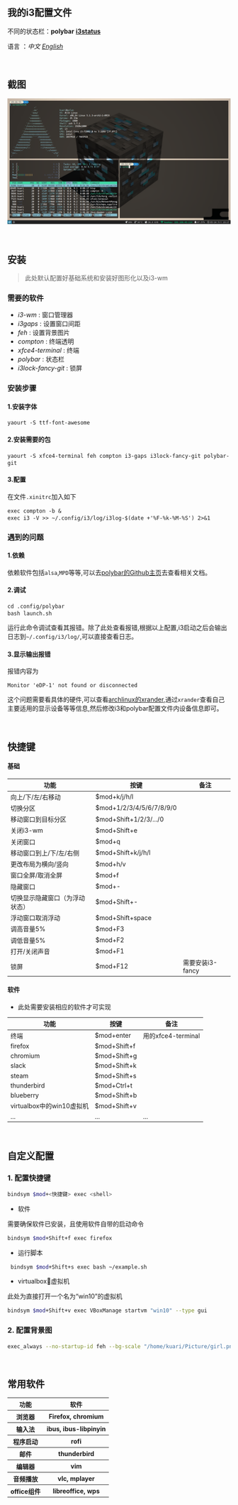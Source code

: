 ## 我的i3配置文件

不同的状态栏：**polybar** [**i3status**](https://github.com/Kuari/i3-wm-config/tree/i3status)

语言 ：*中文*  [*English*](https://github.com/Kuari/i3-wm-config/tree/master/en)

<br />

## 截图

![my_desktop](my_desktop.png)

<br />

## 安装

>此处默认配置好基础系统和安装好图形化以及i3-wm

### 需要的软件

* *i3-wm* : 窗口管理器
* *i3gaps* : 设置窗口间距
* *feh* : 设置背景图片
* *compton* : 终端透明
* *xfce4-terminal* : 终端
* *polybar* : 状态栏
* *i3lock-fancy-git* : 锁屏

### 安装步骤

#### 1.安装字体
```
yaourt -S ttf-font-awesome
```
#### 2.安装需要的包
```
yaourt -S xfce4-terminal feh compton i3-gaps i3lock-fancy-git polybar-git
```
#### 3.配置
在文件`.xinitrc`加入如下
```
exec compton -b &
exec i3 -V >> ~/.config/i3/log/i3log-$(date +'%F-%k-%M-%S') 2>&1
```



### 遇到的问题

#### 1.依赖
依赖软件包括`alsa`,`MPD`等等,可以去[polybar的Github主页](https://github.com/jaagr/polybar)去查看相关文档。
#### 2.调试
```
cd .config/polybar
bash launch.sh
```
运行此命令调试查看其报错。除了此处查看报错,根据以上配置,i3启动之后会输出日志到`~/.config/i3/log/`,可以直接查看日志。
#### 3.显示输出报错
报错内容为
```
Monitor 'eDP-1' not found or disconnected
```
这个问题需要看具体的硬件,可以查看[archlinux的xrander](https://wiki.archlinux.org/index.php/Xrandr),通过`xrander`查看自己主要适用的显示设备等等信息,然后修改i3和polybar配置文件内设备信息即可。

<br />

## 快捷键

#### 基础

| 功能                           | 按键                     | 备注             |
| ------------------------------ | ------------------------ | ---------------- |
| 向上/下/左/右移动              | $mod+k/j/h/l             |                  |
| 切换分区                       | $mod+1/2/3/4/5/6/7/8/9/0 |                  |
| 移动窗口到目标分区             | $mod+Shift+1/2/3/.../0   |                  |
| 关闭i3-wm                      | $mod+Shift+e             |                  |
| 关闭窗口                       | $mod+q                   |                  |
| 移动窗口到上/下/左/右侧        | $mod+Shift+k/j/h/l       |                  |
| 更改布局为横向/竖向            | $mod+h/v                 |                  |
| 窗口全屏/取消全屏              | $mod+f                   |                  |
| 隐藏窗口                       | $mod+-                   |                  |
| 切换显示隐藏窗口（为浮动状态） | $mod+Shift+-             |                  |
| 浮动窗口取消浮动               | $mod+Shift+space         |
| 调高音量5%                     | $mod+F3                  |                  |
| 调低音量5%                     | $mod+F2                  |                  |
| 打开/关闭声音                  | $mod+F1                  |                  |
| 锁屏                           | $mod+F12                 | 需要安装i3-fancy |

#### 软件

* 此处需要安装相应的软件才可实现

| 功能                      | 按键         | 备注               |
| ------------------------- | ------------ | ------------------ |
| 终端                      | $mod+enter   | 用的xfce4-terminal |
| firefox                   | $mod+Shift+f |                    |
| chromium                  | $mod+Shift+g |                    |
| slack                     | $mod+Shift+k |                    |
| steam                     | $mod+Shift+s |                    |
| thunderbird               | $mod+Ctrl+t  |                    |
| blueberry                 | $mod+Shift+b |                    |
| virtualbox中的win10虚拟机 | $mod+Shift+v |                    |
| ...                       | ...          | ...                |

<br />

## 自定义配置

### 1. 配置快捷键

```bash
bindsym $mod+<快捷键> exec <shell>
```

* 软件

需要确保软件已安装，且使用软件自带的启动命令

```bash
bindsym $mod+Shift+f exec firefox
```

* 运行脚本

```bash
 bindsym $mod+Shift+s exec bash ~/example.sh
```

* virtualbox虚拟机

此处为直接打开一个名为“win10”的虚拟机

```bash
bindsym $mod+Shift+v exec VBoxManage startvm "win10" --type gui
```

### 2. 配置背景图

```bash
exec_always --no-startup-id feh --bg-scale "/home/kuari/Picture/girl.png"
```

<br />

## 常用软件

<table>
    <tr>
        <th>功能</th>
        <th>软件</th>
    </tr>
    <tr>
        <th>浏览器</th>
        <th>Firefox, chromium</th>
    </tr>
    <tr>
        <th>输入法</th>
        <th>ibus, ibus-libpinyin</th>
    </tr>
    <tr>
        <th>程序启动</th>
        <th>rofi</th>
    </tr>
    <tr>
        <th>邮件</th>
        <th>thunderbird</th>
    </tr>
    <tr>
        <th>编辑器</th>
        <th>vim</th>
    </tr>
    <tr>
        <th>音频播放</th>
        <th>vlc, mplayer</th>
    </tr>
    <tr>
        <th>office组件</th>
        <th>libreoffice, wps</th>
    </tr>
</table>


